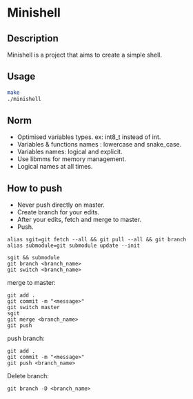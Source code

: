 # Minishell

## Description

Minishell is a project that aims to create a simple shell.

## Usage

```bash
make
./minishell
```

## Norm

- Optimised variables types. ex: int8_t instead of int.
- Variables & functions names : lowercase and snake_case.
- Variables names: logical and explicit.
- Use libmms for memory management.
- Logical names at all times.

## How to push

- Never push directly on master.
- Create branch for your edits.
- After your edits, fetch and merge to master.
- Push.

```
alias sgit=git fetch --all && git pull --all && git branch
alias submodule=git submodule update --init
```
```
sgit && submodule
git branch <branch_name>
git switch <branch_name>
```
merge to master:
```
git add .
git commit -m "<message>"
git switch master
sgit
git merge <branch_name>
git push
```
push branch:
```
git add .
git commit -m "<message>"
git push <branch_name>
```
Delete branch:
```
git branch -D <branch_name>
```
